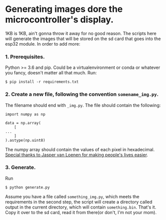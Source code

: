 # Generating images dore the microcontroller's display.

1KB is 1KB, ain't gonna throw it away for no good reason. The scripts here will generate the images that will be stored on the sd card that goes into the esp32 module. In order to add more:

### 1. Prerequisites.

Python >= 3.6 and pip. Could be a virtualenvironment or conda or whatever you fancy, doesn't matter all that much. Run:

```
$ pip install -r requirements.txt
```

### 2. Create a new file, following the convention `somename_img.py`.

The filename should end with `_img.py`. The file should contain the following:

```
import numpy as np

data = np.array(
    [
...
    ]
).astype(np.uint8)

```

The numpy array should contain the values of each pixel in hexadecimal. [Special thanks to Jasper van Loenen for making people's lives easier](https://javl.github.io/image2cpp/).

### 3. Generate.

Run

```
$ python generate.py
```

Assume you have a file called `something_img.py`, which meets the requirements in the second step, the script will create a directory called output in the current directory, which will contain `something.bin`. That's it. Copy it over to the sd card, read it from there(or don't, I'm not your mom).
